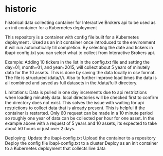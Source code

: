 # historic
historical data collecting container for Interactive Brokers api to be used as an init container for a Kubernetes deployment


This repository is a container with config file built for a Kubernetes deployment . Used as an init container once introduced to the environment it will run automatically till completion. By selecting the date and tickers in ibapi-config.txt you can select what to collect from Interactive Brokers api. 

Example:
Adding 10 tickers in the list in the config.txt file and setting the day=01, month=01, and year=2015, will collect about 5 years of minutely data for the 10 assets. This is done by saving the data locally in csv format. The file is structured  /data/<ticker>/<year>/<month>/<day>. Also to further improve load times the data is all combined and saved as full datasets in the /data/full/<ticker> directory. 

Limitations:
Data is pulled in one day increments due to api restrictions when loading minutely data. local directories will be checked first to confirm the directory does not exist. This solves the issue with waiting for api restrictions to collect data that is already present. This is helpful if the container is restarted. Only 60 request can be made in a 10 minute period so roughly one year of data can be collected per hour for one asset.  In the example above with a request of 5 years and 10 assets, its expected to take about 50 hours or just over 2 days. 

Deploying:
Update the ibapi-config.txt
Upload the container to a repository
Deploy the config file ibapi-config.txt to a cluster
Deploy as an init container to a Kubernetes deployment that collects live data 
